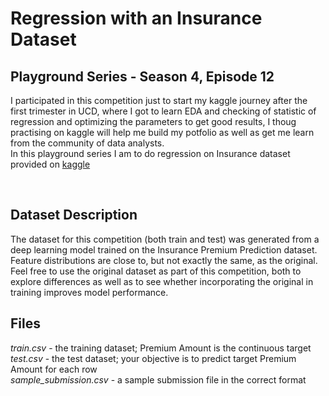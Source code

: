 # Regression with an Insurance Dataset
## Playground Series - Season 4, Episode 12

I participated in this competition just to start my kaggle journey after the first trimester in UCD, where I got to learn EDA and checking of statistic of regression and optimizing the parameters to get good results, I thoug practising on kaggle will help me build my potfolio as well as get me learn from the community of data analysts.
<br>
In this playground series I am to do regression on Insurance dataset provided on [kaggle](https://www.kaggle.com/competitions/playground-series-s4e12/data) 

<br>

## Dataset Description
The dataset for this competition (both train and test) was generated from a deep learning model trained on the Insurance Premium Prediction dataset. Feature distributions are close to, but not exactly the same, as the original. Feel free to use the original dataset as part of this competition, both to explore differences as well as to see whether incorporating the original in training improves model performance.

## Files
*train.csv* - the training dataset; Premium Amount is the continuous target<br>
*test.csv* - the test dataset; your objective is to predict target Premium Amount for each row<br>
*sample_submission.csv* - a sample submission file in the correct format<br>